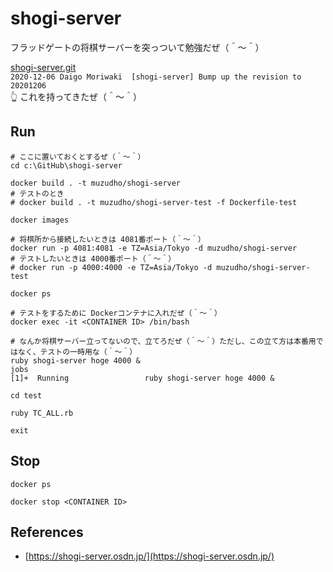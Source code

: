# shogi-server

フラッドゲートの将棋サーバーを突っついて勉強だぜ（＾～＾）  

[shogi-server.git](http://git.sourceforge.jp/view?p=shogi-server/shogi-server.git;a=summary)  
`2020-12-06	Daigo Moriwaki	[shogi-server] Bump up the revision to 20201206 `  
👆 これを持ってきたぜ（＾～＾）  

## Run

```shell
# ここに置いておくとするぜ（＾～＾）
cd c:\GitHub\shogi-server

docker build . -t muzudho/shogi-server
# テストのとき
# docker build . -t muzudho/shogi-server-test -f Dockerfile-test

docker images

# 将棋所から接続したいときは 4081番ポート（＾～＾）
docker run -p 4081:4081 -e TZ=Asia/Tokyo -d muzudho/shogi-server
# テストしたいときは 4000番ポート（＾～＾）
# docker run -p 4000:4000 -e TZ=Asia/Tokyo -d muzudho/shogi-server-test

docker ps

# テストをするために Dockerコンテナに入れだぜ（＾～＾）
docker exec -it <CONTAINER ID> /bin/bash

# なんか将棋サーバー立ってないので、立てろだぜ（＾～＾）ただし、この立て方は本番用ではなく、テストの一時用な（＾～＾）
ruby shogi-server hoge 4000 &
jobs
[1]+  Running                 ruby shogi-server hoge 4000 &

cd test

ruby TC_ALL.rb

exit
```

## Stop

```shell
docker ps

docker stop <CONTAINER ID>
```

## References

* [https://shogi-server.osdn.jp/](https://shogi-server.osdn.jp/)
